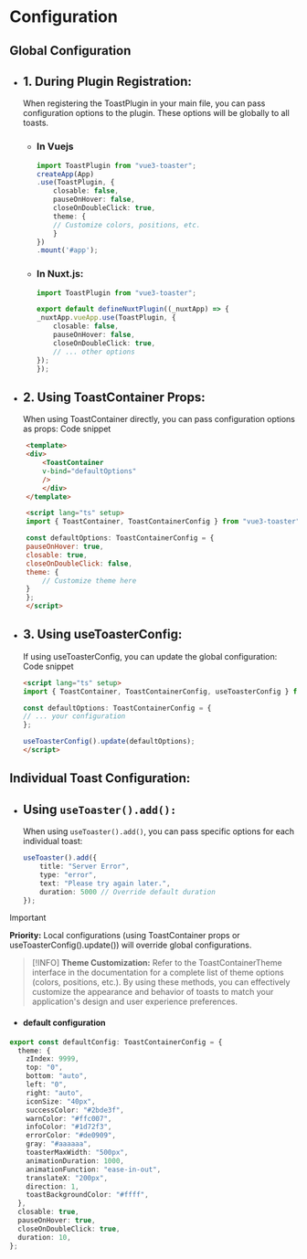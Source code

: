 # Configuration

## Global Configuration
- ## 1. During Plugin Registration:
    When registering the ToastPlugin in your main file, you can pass configuration options to the plugin. These options will be globally to all toasts.
    - ### In Vuejs
        ```ts
        import ToastPlugin from "vue3-toaster";
        createApp(App)
        .use(ToastPlugin, {
            closable: false, 
            pauseOnHover: false, 
            closeOnDoubleClick: true,
            theme: { 
            // Customize colors, positions, etc.
            }
        })
        .mount('#app');
        ```
    - ### In Nuxt.js:
        ```ts
        import ToastPlugin from "vue3-toaster";

        export default defineNuxtPlugin((_nuxtApp) => {
        _nuxtApp.vueApp.use(ToastPlugin, {
            closable: false, 
            pauseOnHover: false, 
            closeOnDoubleClick: true,
            // ... other options
        });
        });
        ```
- ## 2. Using ToastContainer Props:
    When using ToastContainer directly, you can pass configuration options as props:
    Code snippet
```html
    <template>
    <div>
        <ToastContainer 
        v-bind="defaultOptions" 
        />
        </div>
    </template>

    <script lang="ts" setup>
    import { ToastContainer, ToastContainerConfig } from "vue3-toaster";

    const defaultOptions: ToastContainerConfig = {
    pauseOnHover: true,
    closable: true,
    closeOnDoubleClick: false,
    theme: {
        // Customize theme here
    }
    };
    </script>
```

- ## 3. Using useToasterConfig:
    If using useToasterConfig, you can update the global configuration:
    Code snippet
    ```html
    <script lang="ts" setup>
    import { ToastContainer, ToastContainerConfig, useToasterConfig } from "vue3-toaster";

    const defaultOptions: ToastContainerConfig = {
    // ... your configuration
    };

    useToasterConfig().update(defaultOptions); 
    </script>
    ```
## Individual Toast Configuration:

- ## Using  `useToaster().add():`
    When using `useToaster().add()`, you can pass specific options for each individual toast:
    ```ts
    useToaster().add({
        title: "Server Error",
        type: "error",
        text: "Please try again later.",
        duration: 5000 // Override default duration 
    });
    ```
> [!IMPORTANT]
> **Priority:**
> Local configurations (using ToastContainer props or useToasterConfig().update()) will override global configurations.

> [!INFO]
> **Theme Customization:**
> Refer to the ToastContainerTheme interface in the documentation for a complete list of theme options (colors, positions, etc.).
> By using these methods, you can effectively customize the appearance and behavior of toasts to match your application's design and user experience preferences.


- #### default configuration

```ts
export const defaultConfig: ToastContainerConfig = {
  theme: {
    zIndex: 9999,
    top: "0",
    bottom: "auto",
    left: "0",
    right: "auto",
    iconSize: "40px",
    successColor: "#2bde3f",
    warnColor: "#ffc007",
    infoColor: "#1d72f3",
    errorColor: "#de0909",
    gray: "#aaaaaa",
    toasterMaxWidth: "500px",
    animationDuration: 1000,
    animationFunction: "ease-in-out",
    translateX: "200px",
    direction: 1,
    toastBackgroundColor: "#ffff",
  },
  closable: true,
  pauseOnHover: true,
  closeOnDoubleClick: true,
  duration: 10,
};
```